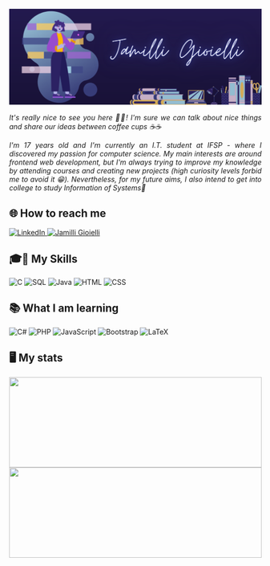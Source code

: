 
![capa github](https://github.com/jamilligioielli/jamilligioielli/blob/main/github_profile.png)  

<p align="justify" style="display: inline_block"> <i> It's really nice to see you here 👋😊! I'm sure we can talk about nice things and share our ideas between coffee cups ☕☕ </i> </p>
<p align="justify" style="display: inline_block"> <i> I'm 17 years old and I'm currently an I.T. student at IFSP - where I discovered my passion for computer science. My main interests are around frontend web development, but I'm always trying to improve my knowledge by attending courses and creating new projects (high curiosity levels forbid me to avoid it 😁). Nevertheless, for my future aims, I also intend to get into college to study Information of Systems🧠 </i> </p>
  
## 🌐 How to reach me  
  <div style="display: inline_block">
  <a href="https://www.linkedin.com/in/jamilligioielli/" target="_blank"> <img alt="LinkedIn" src="https://img.shields.io/badge/linkedin-%230077B5.svg?style=for-the-badge&logo=linkedin&logoColor=white" target="_blank"> </a>
   <a href = "mailto:jamilligioielli@outlook.com"><img src="https://img.shields.io/badge/Outlook-0078D4?style=for-the-badge&logo=microsoft-outlook&logoColor=white" alt ="Jamilli Gioielli " target="_blank"></a>
  
  </div>
  
## 🎓🦉 My Skills
  <div style="display: inline_block"> 
    <img alt="C" src="https://img.shields.io/badge/C-00599C?style=for-the-badge&logo=c&logoColor=white"/>
    <img alt="SQL" src="https://img.shields.io/badge/MySQL-00000F?style=for-the-badge&logo=mysql&logoColor=whit"/>
    <img alt="Java" src="https://img.shields.io/badge/java-%23ED8B00.svg?style=for-the-badge&logo=java&logoColor=white"/>
    <img alt="HTML" src="https://img.shields.io/badge/HTML5-E34F26?style=for-the-badge&logo=html5&logoColor=white"/>
    <img alt="CSS" src="https://img.shields.io/badge/CSS3-1572B6?style=for-the-badge&logo=css3&logoColor=white"/>
    
  </div>
  
## 📚 What I am learning  

  <div style="display: inline_block"> 
    <img alt="C#" src="https://img.shields.io/badge/c%23-%23239120.svg?style=for-the-badge&logo=c-sharp&logoColor=white"/>
    <img alt="PHP" src="https://img.shields.io/badge/php-%23777BB4.svg?style=for-the-badge&logo=php&logoColor=white"/>
    <img alt="JavaScript" src="https://img.shields.io/badge/javascript-%23323330.svg?style=for-the-badge&logo=javascript&logoColor=%23F7DF1E"/>
    <img alt="Bootstrap" src="https://img.shields.io/badge/Bootstrap-563D7C?style=for-the-badge&logo=bootstrap&logoColor=white"/>
    <img alt="LaTeX" src="https://img.shields.io/badge/latex-%23008080.svg?style=for-the-badge&logo=latex&logoColor=white"/>
    
  </div>
  
## 🖥️ My stats 
  <div align="center" style="display: inline_block">
    <a href="https://github.com/jamilligioielli">
       <img height="180em" width="100%" align="center"  src="https://github-readme-stats.vercel.app/api/top-langs/?username=jamilligioielli&hide=hack&layout=compact&theme=tokyonight" />
    </a>
     <a href="https://github.com/jamilligioielli">
        <img height="180em" width="100%" align="center"  src="https://github-readme-stats.vercel.app/api?username=jamilligioielli&theme=tokyonight&show_icons=true"/>
      </a>
      </div>  

